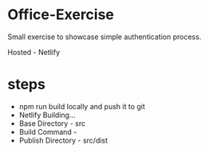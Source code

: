# Office-Exercise

Small exercise to showcase simple authentication process.

Hosted - Netlify

# steps

- npm run build locally and push it to git
- Netlify Building...
- Base Directory - src
- Build Command -
- Publish Directory - src/dist
